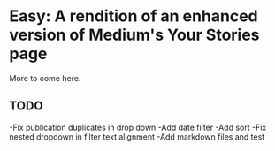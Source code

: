 # Easy: A rendition of an enhanced version of Medium's Your Stories page

More to come here.

## TODO

-Fix publication duplicates in drop down
-Add date filter
-Add sort
-Fix nested dropdown in filter text alignment
-Add markdown files and test
